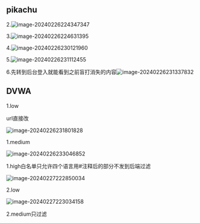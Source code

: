 ## pikachu

2.![image-20240226224347347](C:/Users/Lynn/AppData/Roaming/Typora/typora-user-images/image-20240226224347347.png)

3.![image-20240226224631395](C:/Users/Lynn/AppData/Roaming/Typora/typora-user-images/image-20240226224631395.png)

4.![image-20240226230121960](C:/Users/Lynn/AppData/Roaming/Typora/typora-user-images/image-20240226230121960.png)

5.![image-20240226231112455](C:/Users/Lynn/AppData/Roaming/Typora/typora-user-images/image-20240226231112455.png)

6.先转到后台登入就能看到之前盲打消失的内容![image-20240226231337832](C:/Users/Lynn/AppData/Roaming/Typora/typora-user-images/image-20240226231337832.png)

## DVWA

1.low

url直接改

![image-20240226231801828](C:/Users/Lynn/AppData/Roaming/Typora/typora-user-images/image-20240226231801828.png)

1.medium

![image-20240226233046852](C:/Users/Lynn/AppData/Roaming/Typora/typora-user-images/image-20240226233046852.png)

1.high白名单只允许四个语言用#注释后的部分不发到后端过滤

![image-20240227222850034](C:/Users/Lynn/AppData/Roaming/Typora/typora-user-images/image-20240227222850034.png)

2.low

![image-20240227223034158](C:/Users/Lynn/AppData/Roaming/Typora/typora-user-images/image-20240227223034158.png)

2.medium只过滤<script>

![image-20240227223214998](C:/Users/Lynn/AppData/Roaming/Typora/typora-user-images/image-20240227223214998.png)

2.high过滤了<script>和其大小写用别的语句

![image-20240227223404883](C:/Users/Lynn/AppData/Roaming/Typora/typora-user-images/image-20240227223404883.png)

3.low

![image-20240227223511949](C:/Users/Lynn/AppData/Roaming/Typora/typora-user-images/image-20240227223511949.png)

3.medium   Name部分只过滤<script>所以前端改一下name长度限制然后用其他语句或者大小写，双写就可以绕过

![image-20240227224149918](C:/Users/Lynn/AppData/Roaming/Typora/typora-user-images/image-20240227224149918.png)

3.high和medium差不多只是大小写也不能用了

![image-20240227224320274](C:/Users/Lynn/AppData/Roaming/Typora/typora-user-images/image-20240227224320274.png)